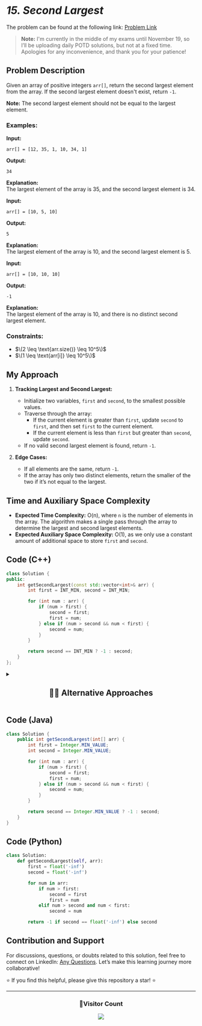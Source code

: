 # _15. Second Largest_

The problem can be found at the following link: [Problem Link](https://www.geeksforgeeks.org/problems/second-largest3735/1)

> **Note:** I'm currently in the middle of my exams until November 19, so I’ll be uploading daily POTD solutions, but not at a fixed time. Apologies for any inconvenience, and thank you for your patience!

## Problem Description

Given an array of positive integers `arr[]`, return the second largest element from the array. If the second largest element doesn't exist, return `-1`.

**Note:** The second largest element should not be equal to the largest element.

### Examples:

**Input:**

```
arr[] = [12, 35, 1, 10, 34, 1]
```

**Output:**

```
34
```

**Explanation:**  
The largest element of the array is 35, and the second largest element is 34.

**Input:**

```
arr[] = [10, 5, 10]
```

**Output:**

```
5
```

**Explanation:**  
The largest element of the array is 10, and the second largest element is 5.

**Input:**

```
arr[] = [10, 10, 10]
```

**Output:**

```
-1
```

**Explanation:**  
The largest element of the array is 10, and there is no distinct second largest element.

### Constraints:

- $\(2 \leq \text{arr.size()} \leq 10^5\)$
- $\(1 \leq \text{arr[i]} \leq 10^5\)$

## My Approach

1. **Tracking Largest and Second Largest:**

   - Initialize two variables, `first` and `second`, to the smallest possible values.
   - Traverse through the array:
     - If the current element is greater than `first`, update `second` to `first`, and then set `first` to the current element.
     - If the current element is less than `first` but greater than `second`, update `second`.
   - If no valid second largest element is found, return `-1`.

2. **Edge Cases:**
   - If all elements are the same, return `-1`.
   - If the array has only two distinct elements, return the smaller of the two if it’s not equal to the largest.

## Time and Auxiliary Space Complexity

- **Expected Time Complexity:** O(n), where `n` is the number of elements in the array. The algorithm makes a single pass through the array to determine the largest and second largest elements.
- **Expected Auxiliary Space Complexity:** O(1), as we only use a constant amount of additional space to store `first` and `second`.

## Code (C++)

```cpp
class Solution {
public:
    int getSecondLargest(const std::vector<int>& arr) {
        int first = INT_MIN, second = INT_MIN;

        for (int num : arr) {
            if (num > first) {
                second = first;
                first = num;
            } else if (num > second && num < first) {
                second = num;
            }
        }

        return second == INT_MIN ? -1 : second;
    }
};
```

<details>
  <summary><h2 align='center'>👨‍💻 Alternative Approaches</h2></summary>

### Alternative Approach (Using Sorting)

```cpp
class Solution {
public:
    int getSecondLargest(std::vector<int>& arr) {
        std::sort(arr.rbegin(), arr.rend());
        int first = arr[0];
        for (int num : arr) {
            if (num < first) return num;
        }
        return -1;
    }
};
```

</details>

## Code (Java)

```java
class Solution {
    public int getSecondLargest(int[] arr) {
        int first = Integer.MIN_VALUE;
        int second = Integer.MIN_VALUE;

        for (int num : arr) {
            if (num > first) {
                second = first;
                first = num;
            } else if (num > second && num < first) {
                second = num;
            }
        }

        return second == Integer.MIN_VALUE ? -1 : second;
    }
}
```

## Code (Python)

```python
class Solution:
    def getSecondLargest(self, arr):
        first = float('-inf')
        second = float('-inf')

        for num in arr:
            if num > first:
                second = first
                first = num
            elif num > second and num < first:
                second = num

        return -1 if second == float('-inf') else second
```

## Contribution and Support

For discussions, questions, or doubts related to this solution, feel free to connect on LinkedIn: [Any Questions](https://www.linkedin.com/in/patel-hetkumar-sandipbhai-8b110525a/). Let’s make this learning journey more collaborative!

⭐ If you find this helpful, please give this repository a star! ⭐

---

<div align="center">
  <h3><b>📍Visitor Count</b></h3>
</div>

<p align="center">
  <img src="https://visitor-badge.laobi.icu/badge?page_id=Hunterdii.GeeksforGeeks-POTD" />
</p>
